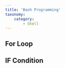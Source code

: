 ```yaml
---
title: 'Bash Programming'
taxonomy:
    category:
        - Shell
---
```


## For Loop

## IF Condition

